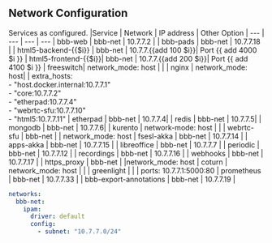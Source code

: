 
## Network Configuration
Services as configured.
|Service | Network | IP address | Other Option |
--- | --- | --- | --- 
| bbb-web | bbb-net | 10.7.7.2 |
| bbb-pads | bbb-net | 10.7.7.18 |
| html5-backend-{{$i}} | bbb-net | 10.7.7.{{add 100 $i}}| Port {{ add 4000 $i }}
| html5-frontend-{{$i}}| bbb-net | 10.7.7.{{add 200 $i}}| Port {{ add 4100 $i }}
| freeswitch| network_mode: host | |
| nginx | network_mode: host| |    extra_hosts: <br />      - "host.docker.internal:10.7.7.1"<br />      - "core:10.7.7.2"<br />      - "etherpad:10.7.7.4"<br />      - "webrtc-sfu:10.7.7.10"<br />      - "html5:10.7.7.11"
| etherpad | bbb-net | 10.7.7.4|
| redis | bbb-net | 10.7.7.5|
| mongodb | bbb-net | 10.7.7.6|
| kurento | network-mode: host | |
| webrtc-sfu | bbb-net |  | network_mode: host
| fsesl-akka | bbb-net | 10.7.7.14 |
| apps-akka | bbb-net | 10.7.7.15 |
| libreoffice | bbb-net | 10.7.7.7 |
| periodic | bbb-net | 10.7.7.12 |
| recordings | bbb-net | 10.7.7.16 |
| webhooks | bbb-net | 10.7.7.17 |
| https_proxy | bbb-net | |network_mode: host
| coturn | network_mode: host | |
| greenlight | | | ports: 10.7.7.1:5000:80
| prometheus | bbb-net | 10.7.7.33 |
| bbb-export-annotations | bbb-net | 10.7.7.19 |

```yml
networks:  
  bbb-net:  
    ipam:  
      driver: default  
      config:  
        - subnet: "10.7.7.0/24"
```
